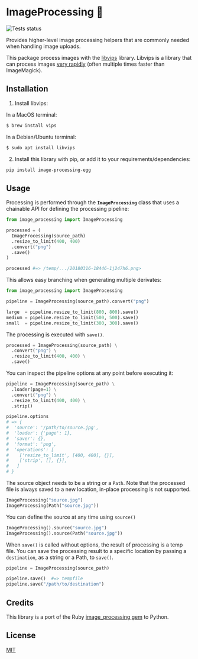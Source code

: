 # ImageProcessing 🥚

![Tests status](https://github.com/jpsca/image-processing-egg/workflows/Tests/badge.svg)

Provides higher-level image processing helpers that are commonly needed when handling image uploads.

This package process images with the [libvips] library.
Libvips is a library that can process images [very rapidly][libvips performance] (often multiple times faster than ImageMagick).

## Installation

1. Install libvips:

In a MacOS terminal:

```sh
$ brew install vips
```

In a Debian/Ubuntu terminal:

```sh
$ sudo apt install libvips
```

2. Install this library with pip, or add it to your requirements/dependencies:

```sh
pip install image-processing-egg
```


## Usage

Processing is performed through the **`ImageProcessing`** class that
uses a chainable API for defining the processing pipeline:

```python
from image_processing import ImageProcessing

processed = (
  ImageProcessing(source_path)
  .resize_to_limit(400, 400)
  .convert("png")
  .save()
)

processed #=> /temp/.../20180316-18446-1j247h6.png>
```

This allows easy branching when generating multiple derivates:

```python
from image_processing import ImageProcessing

pipeline = ImageProcessing(source_path).convert("png")

large  = pipeline.resize_to_limit(800, 800).save()
medium = pipeline.resize_to_limit(500, 500).save()
small  = pipeline.resize_to_limit(300, 300).save()
```

The processing is executed with `save()`.

```python
processed = ImageProcessing(source_path) \
  .convert("png") \
  .resize_to_limit(400, 400) \
  .save()

```

You can inspect the pipeline options at any point before executing it:

```python
pipeline = ImageProcessing(source_path) \
  .loader(page=1) \
  .convert("png") \
  .resize_to_limit(400, 400) \
  .strip()

pipeline.options
# => {
#  'source': '/path/to/source.jpg',
#  'loader': {'page': 1},
#  'saver': {},
#  'format': 'png',
#  'operations': [
#    ['resize_to_limit', [400, 400], {}],
#    ['strip', [], {}],
#   ]
# }
```

The source object needs to be a string or a `Path`.
Note that the processed file is always saved to a new location,
in-place processing is not supported.

```python
ImageProcessing("source.jpg")
ImageProcessing(Path("source.jpg"))
```

You can define the source at any time using `source()`

```python
ImageProcessing().source("source.jpg")
ImageProcessing().source(Path("source.jpg"))
```

When `save()` is called without options, the result of processing is a temp file. You can save the processing result to a specific location by passing a `destination`, as a string or a Path, to `save()`.

```python
pipeline = ImageProcessing(source_path)

pipeline.save()  #=> tempfile
pipeline.save("/path/to/destination")
```


## Credits

This library is a port of the Ruby [image_processing gem][gem] to Python.


## License

[MIT](MIT-LICENSE)

[libvips]: http://libvips.github.io/libvips/
[libvips performance]: https://github.com/libvips/libvips/wiki/Speed-and-memory-use
[gem]: https://github.com/janko/image_processing
